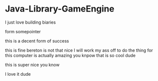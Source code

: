 # Java-Library-GameEngine

I just love building biaries

form somepointer

this is a decent form of success

this is fine
bereton is not that nice
I will work my ass off
to do the thing for this
computer is actually amazing you knpow
that is so cool dude

this is super nice you know

I love it dude
